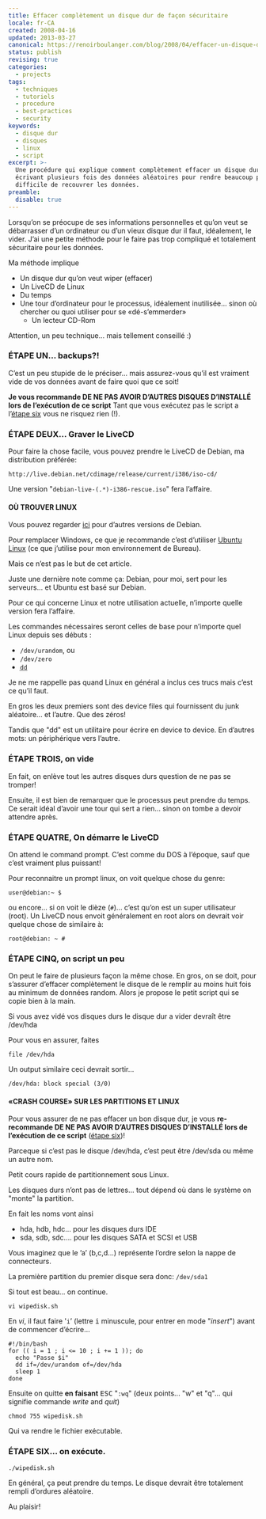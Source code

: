 ```yaml
---
title: Effacer complètement un disque dur de façon sécuritaire
locale: fr-CA
created: 2008-04-16
updated: 2013-03-27
canonical: https://renoirboulanger.com/blog/2008/04/effacer-un-disque-dur/
status: publish
revising: true
categories:
  - projects
tags:
  - techniques
  - tutoriels
  - procedure
  - best-practices
  - security
keywords:
  - disque dur
  - disques
  - linux
  - script
excerpt: >-
  Une procédure qui explique comment complètement effacer un disque dur en
  écrivant plusieurs fois des données aléatoires pour rendre beaucoup plus
  difficile de recouvrer les données.
preamble:
  disable: true
---
```


Lorsqu’on se préocupe de ses informations personnelles et qu’on veut se
débarrasser d’un ordinateur ou d’un vieux disque dur il faut, idéalement, le
vider. J’ai une petite méthode pour le faire pas trop compliqué et totalement
sécuritaire pour les données.

Ma méthode implique

- Un disque dur qu’on veut wiper (effacer)
- Un LiveCD de Linux
- Du temps
- Une tour d’ordinateur pour le processus, idéalement inutilisée... sinon où
  chercher ou quoi utiliser pour se «dé-s’emmerder»
  - Un lecteur CD-Rom

Attention, un peu technique... mais tellement conseillé :)

### ÉTAPE UN... backups?!

C’est un peu stupide de le préciser... mais assurez-vous qu’il est vraiment vide
de vos données avant de faire quoi que ce soit!

**Je vous recommande DE NE PAS AVOIR D’AUTRES DISQUES D’INSTALLÉ lors de
l’exécution de ce script** Tant que vous exécutez pas le script a l’[étape
six][0] vous ne risquez rien (!).

### ÉTAPE DEUX... Graver le LiveCD

Pour faire la chose facile, vous pouvez prendre le LiveCD de Debian, ma
distribution préférée:

`http://live.debian.net/cdimage/release/current/i386/iso-cd/`

Une version
"<span lang="en" title="ISO de l’Image d’installation de Debian Linux">`debian-live-(.*)-i386-rescue.iso`</span>"
fera l’affaire.

#### OÙ TROUVER LINUX

Vous pouvez regarder [ici][1] pour d’autres versions de Debian.

Pour remplacer Windows, ce que je recommande c’est d’utiliser [Ubuntu Linux][2]
(ce que j’utilise pour mon environnement de Bureau).

Mais ce n’est pas le but de cet article.

Juste une dernière note comme ça: Debian, pour moi, sert pour les serveurs... et
Ubuntu est basé sur Debian.

Pour ce qui concerne Linux et notre utilisation actuelle, n’importe quelle
version fera l’affaire.

Les commandes nécessaires seront celles de base pour n’importe quel Linux depuis
ses débuts :

- `/dev/urandom`, ou
- `/dev/zero`
- <abbr lang="en" title="Device to Device command">`dd`</abbr>

Je ne me rappelle pas quand Linux en général a inclus ces trucs mais c’est ce
qu’il faut.

En gros les deux premiers sont des <span lang="en">device files</span> qui
fournissent du <span lang="en">junk</span> aléatoire... et l’autre. Que des
zéros!

Tandis que "dd" est un utilitaire pour écrire en <span lang="en">device to
device</span>. En d’autres mots: un périphérique vers l’autre.

### ÉTAPE TROIS, on vide

En fait, on enlève tout les autres disques durs question de ne pas se tromper!

Ensuite, il est bien de remarquer que le processus peut prendre du temps. Ce
serait idéal d’avoir une tour qui sert a rien... sinon on tombe a devoir
attendre après.

### ÉTAPE QUATRE, On démarre le LiveCD

On attend le command prompt. C’est comme du <abbr>DOS</abbr> à l’époque, sauf
que c’est vraiment plus puissant!

Pour reconnaitre un prompt linux, on voit quelque chose du genre:

    user@debian:~ $

ou encore... si on voit le dièze (`#`)... c’est qu’on est un super utilisateur
(root). Un LiveCD nous envoit généralement en root alors on devrait voir quelque
chose de similaire à:

    root@debian: ~ #

### ÉTAPE CINQ, on script un peu

On peut le faire de plusieurs façon la même chose. En gros, on se doit, pour
s’assurer d’effacer complètement le disque de le remplir au moins huit fois au
minimum de données random. Alors je propose le petit script qui se copie bien à
la main.

Si vous avez vidé vos disques durs le disque dur a vider devraît être /dev/hda

Pour vous en assurer, faites

    file /dev/hda

Un output similaire ceci devrait sortir...

    /dev/hda: block special (3/0)

#### «CRASH COURSE» SUR LES PARTITIONS ET LINUX

Pour vous assurer de ne pas effacer un bon disque dur, je vous **re-recommande
DE NE PAS AVOIR D’AUTRES DISQUES D’INSTALLÉ lors de l’exécution de ce script**
([étape six][0])!

Parceque si c’est pas le disque /dev/hda, c’est peut être /dev/sda ou même un
autre nom.

Petit cours rapide de partitionnement sous Linux.

Les disques durs n’ont pas de lettres... tout dépend où dans le système on
"monte" la partition.

En fait les noms vont ainsi

- <abbr>hda</abbr>, <abbr>hdb</abbr>, <abbr>hdc</abbr>... pour les disques durs
  <abbr>IDE</abbr>
- <abbr>sda</abbr>, <abbr>sdb</abbr>, <abbr>sdc.</abbr>... pour les disques
  <abbr>SATA</abbr> et <abbr>SCSI</abbr> et <abbr>USB</abbr>

Vous imaginez que le ’a’ (b,c,d...) représente l’ordre selon la nappe de
connecteurs.

La première partition du premier disque sera donc: `/dev/sda1`

Si tout est beau... on continue.

    vi wipedisk.sh

En <em title="Vim Editor" lang="en">vi</em>, il faut faire '`i`’ (lettre
<kbd>i</kbd> minuscule, pour entrer en mode "_insert_") avant de commencer
d’écrire...

```bash[wipedisk.sh]
#!/bin/bash
for (( i = 1 ; i <= 10 ; i += 1 )); do
  echo "Passe $i"
  dd if=/dev/urandom of=/dev/hda
  sleep 1
done
```

Ensuite on quitte **en faisant** <kbd title="Escape">ESC</kbd> "`:wq`" (deux
points... "w" et "q"... qui signifie commande _write_ and _quit_)

    chmod 755 wipedisk.sh

Qui va rendre le fichier exécutable.

### ÉTAPE SIX... on exécute.

    ./wipedisk.sh

En général, ça peut prendre du temps. Le disque devrait être totalement rempli
d’ordures aléatoire.

Au plaisir!

[0]: /blog/2008/04/effacer-un-disque-dur/#six
[1]: https://wiki.debian.org/LiveCD
[2]: https://www.ubuntu.com/
